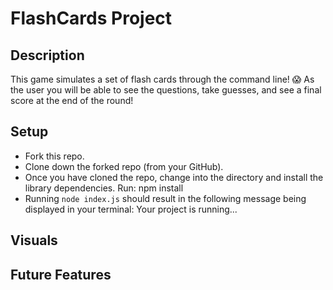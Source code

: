 # FlashCards Project

## Description
This game simulates a set of flash cards through the command line! 😱 As the user you will be able to see the questions, take guesses, and see a final score at the end of the round!

## Setup
- Fork this repo.
- Clone down the forked repo (from your GitHub).
- Once you have cloned the repo, change into the directory and install the library dependencies. Run: npm install
- Running `node index.js` should result in the following message being displayed in your terminal: Your project is running...

## Visuals

## Future Features
